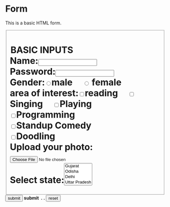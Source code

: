 # Form
This is a basic HTML form.
<html>
<head>
<title>Welcome to HTML</title>
</head>
<body>
<form>
<fieldset>
<h1><b><legend align=centre>BASIC INPUTS</legend>
Name:<INPUT TYPE="TEXT" NAME="username"><br>
Password:<input type="password" Name="password"><br>
Gender:<input type="radio" value="male">male &nbsp;&nbsp;&nbsp;
<input type="radio" value="female">
female &nbsp;&nbsp;&nbsp;<br>
area of  interest:<input type="checkbox" value="reading">reading &nbsp;&nbsp;&nbsp;
<input type="checkbox" value="Singing">Singing &nbsp;&nbsp;&nbsp;
<input type="checkbox" value="Playing">Playing &nbsp;&nbsp;&nbsp;<br>
<input type="checkbox" value="Programing">Programming &nbsp;&nbsp;&nbsp;<br>
<input type="checkbox" value="Standup Comedy">Standup Comedy &nbsp;&nbsp;&nbsp;<br>
<input type="checkbox" value="Doodling">Doodling &nbsp;&nbsp;&nbsp;<br>
Upload your photo:<input type="file" name="photo"> &nbsp;&nbsp;&nbsp;<br>
Select state:<select name="state" size=4>
<option value="Gujarat">Gujarat</option>
<option value="Odisha">Odisha</option>
<option value="Delhi">Delhi</option>
<option value="Uttar Pradesh">Uttar Pradesh</option>
<option value="Tamil Nadu">Tamil Nadu</option>
<option value="West Bengal">West Bengal</option>
<option value=”Maharashtra”>Maharashtra</option>
<1 select><br><br><br>
Write your views:<textarea>Write something here</textarea>
<br>
Date of Birth:<input type="date">
</fieldset>
<input type="submit" value="submit">
submit &nbsp.&nbsp.&nbsp;<input type="reset"
value="reset"></b></h1>
</form>
</body>       
</html>


